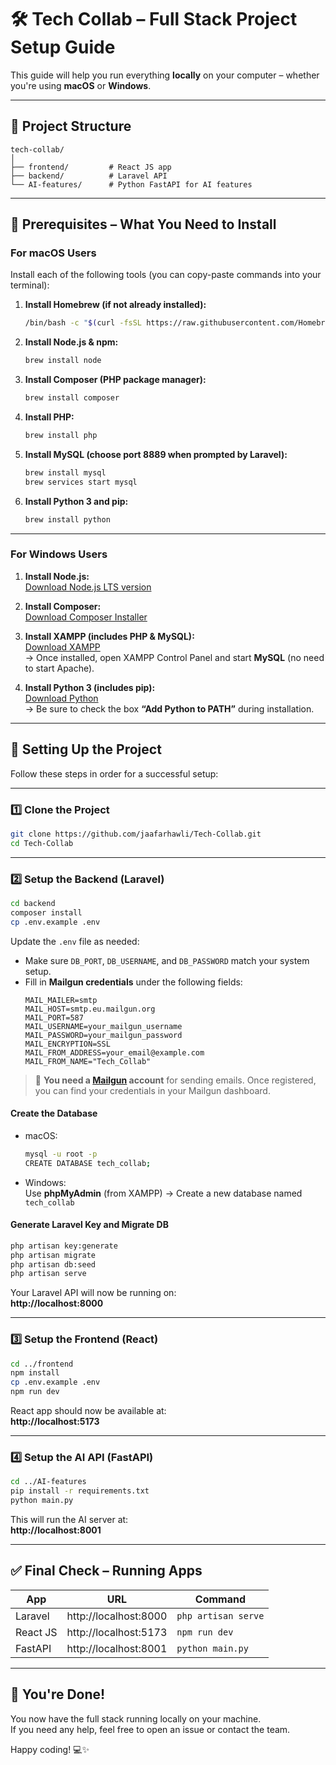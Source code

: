 # 🛠️ Tech Collab – Full Stack Project Setup Guide

This guide will help you run everything **locally** on your computer – whether you're using **macOS** or **Windows**.

---

## 📁 Project Structure

```
tech-collab/
│
├── frontend/         # React JS app
├── backend/          # Laravel API
└── AI-features/      # Python FastAPI for AI features
```

---

## 🚀 Prerequisites – What You Need to Install

### For macOS Users

Install each of the following tools (you can copy-paste commands into your terminal):

1. **Install Homebrew (if not already installed):**
   ```bash
   /bin/bash -c "$(curl -fsSL https://raw.githubusercontent.com/Homebrew/install/HEAD/install.sh)"
   ```

2. **Install Node.js & npm:**
   ```bash
   brew install node
   ```

3. **Install Composer (PHP package manager):**
   ```bash
   brew install composer
   ```

4. **Install PHP:**
   ```bash
   brew install php
   ```

5. **Install MySQL (choose port 8889 when prompted by Laravel):**
   ```bash
   brew install mysql
   brew services start mysql
   ```

6. **Install Python 3 and pip:**
   ```bash
   brew install python
   ```

---

### For Windows Users

1. **Install Node.js:**  
   [Download Node.js LTS version](https://nodejs.org)

2. **Install Composer:**  
   [Download Composer Installer](https://getcomposer.org/download/)

3. **Install XAMPP (includes PHP & MySQL):**  
   [Download XAMPP](https://www.apachefriends.org/index.html)  
   → Once installed, open XAMPP Control Panel and start **MySQL** (no need to start Apache).

4. **Install Python 3 (includes pip):**  
   [Download Python](https://www.python.org/downloads/)  
   → Be sure to check the box **“Add Python to PATH”** during installation.

---

## 🔧 Setting Up the Project

Follow these steps in order for a successful setup:

---

### 1️⃣ Clone the Project

```bash
git clone https://github.com/jaafarhawli/Tech-Collab.git
cd Tech-Collab
```

---

### 2️⃣ Setup the Backend (Laravel)

```bash
cd backend
composer install
cp .env.example .env
```

Update the `.env` file as needed:

- Make sure `DB_PORT`, `DB_USERNAME`, and `DB_PASSWORD` match your system setup.
- Fill in **Mailgun credentials** under the following fields:
  ```
  MAIL_MAILER=smtp
  MAIL_HOST=smtp.eu.mailgun.org
  MAIL_PORT=587
  MAIL_USERNAME=your_mailgun_username
  MAIL_PASSWORD=your_mailgun_password
  MAIL_ENCRYPTION=SSL
  MAIL_FROM_ADDRESS=your_email@example.com
  MAIL_FROM_NAME="Tech_Collab"
  ```

> 📨 **You need a [Mailgun](https://www.mailgun.com/) account** for sending emails. Once registered, you can find your credentials in your Mailgun dashboard.

#### Create the Database

- macOS: 
  ```bash
  mysql -u root -p
  CREATE DATABASE tech_collab;
  ```

- Windows:  
  Use **phpMyAdmin** (from XAMPP) → Create a new database named `tech_collab`

#### Generate Laravel Key and Migrate DB

```bash
php artisan key:generate
php artisan migrate
php artisan db:seed
php artisan serve
```

Your Laravel API will now be running on:  
**http://localhost:8000**

---

### 3️⃣ Setup the Frontend (React)

```bash
cd ../frontend
npm install
cp .env.example .env
npm run dev
```

React app should now be available at:  
**http://localhost:5173**

---

### 4️⃣ Setup the AI API (FastAPI)

```bash
cd ../AI-features
pip install -r requirements.txt
python main.py
```

This will run the AI server at:  
**http://localhost:8001**

---

## ✅ Final Check – Running Apps

| App        | URL                         | Command                        |
|------------|-----------------------------|--------------------------------|
| Laravel    | http://localhost:8000       | `php artisan serve`           |
| React JS   | http://localhost:5173       | `npm run dev`                 |
| FastAPI    | http://localhost:8001       | `python main.py`              |

---

## 🙌 You're Done!

You now have the full stack running locally on your machine.  
If you need any help, feel free to open an issue or contact the team.

Happy coding! 💻✨
